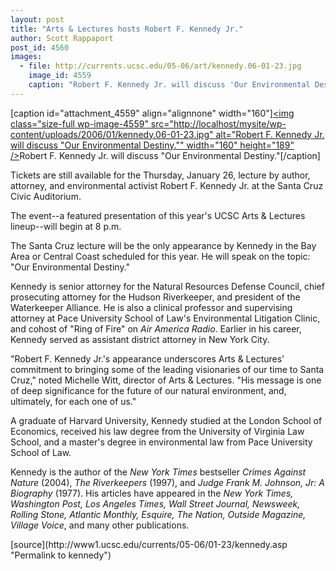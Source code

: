 ```yaml
---
layout: post
title: "Arts & Lectures hosts Robert F. Kennedy Jr."
author: Scott Rappaport
post_id: 4560
images:
  - file: http://currents.ucsc.edu/05-06/art/kennedy.06-01-23.jpg
    image_id: 4559
    caption: "Robert F. Kennedy Jr. will discuss 'Our Environmental Destiny.'"
---
```


[caption id="attachment_4559" align="alignnone" width="160"]<a href="http://localhost/mysite/wp-content/uploads/2006/01/kennedy.06-01-23.jpg"><img class="size-full wp-image-4559" src="http://localhost/mysite/wp-content/uploads/2006/01/kennedy.06-01-23.jpg" alt="Robert F. Kennedy Jr. will discuss "Our Environmental Destiny."" width="160" height="189" /></a>Robert F. Kennedy Jr. will discuss "Our Environmental Destiny."[/caption]
<a name="content" id="content"></a>
<p>
  Tickets are still available for the Thursday, January 26, lecture by author, attorney, and environmental activist Robert F. Kennedy Jr. at the Santa Cruz Civic Auditorium.
</p>
<p>
  The event--a featured presentation of this year's UCSC Arts &amp; Lectures lineup--will begin at 8 p.m.
</p>
<p>
  The Santa Cruz lecture will be the only appearance by Kennedy in the Bay Area or Central Coast scheduled for this year. He will speak on the topic: "Our Environmental Destiny."
</p>
<p>
  Kennedy is senior attorney for the Natural Resources Defense Council, chief prosecuting attorney for the Hudson Riverkeeper, and president of the Waterkeeper Alliance. He is also a clinical professor and supervising attorney at Pace University School of Law's Environmental Litigation Clinic, and cohost of "Ring of Fire" on <i>Air America Radio</i>. Earlier in his career, Kennedy served as assistant district attorney in New York City.
</p>
<p>
  "Robert F. Kennedy Jr.'s appearance underscores Arts &amp; Lectures' commitment to bringing some of the leading visionaries of our time to Santa Cruz," noted Michelle Witt, director of Arts &amp; Lectures. "His message is one of deep significance for the future of our natural environment, and, ultimately, for each one of us."
</p>
<p>
  A graduate of Harvard University, Kennedy studied at the London School of Economics, received his law degree from the University of Virginia Law School, and a master's degree in environmental law from Pace University School of Law.
</p>
<p>
  Kennedy is the author of the <i>New York Times</i> bestseller <i>Crimes Against Nature</i> (2004), <i>The Riverkeepers</i> (1997), and <i>Judge Frank M. Johnson, Jr: A Biography</i> (1977). His articles have appeared in the <i>New York Times, Washington Post, Los Angeles Times, Wall Street Journal, Newsweek, Rolling Stone, Atlantic Monthly, Esquire, The Nation, Outside Magazine, Village Voice</i>, and many other publications.
</p>
[source](http://www1.ucsc.edu/currents/05-06/01-23/kennedy.asp "Permalink to kennedy")
